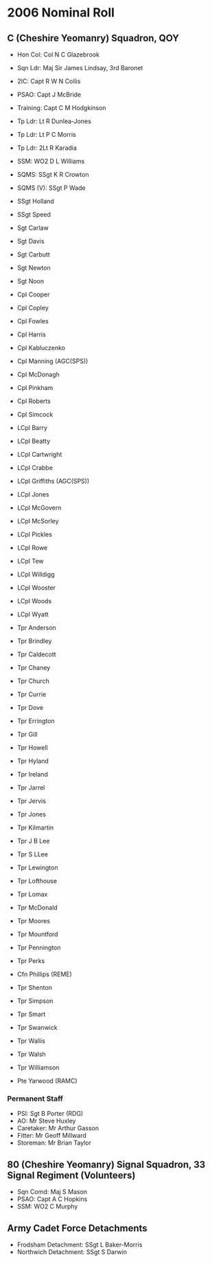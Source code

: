# 2006 Nominal Roll

## C (Cheshire Yeomanry) Squadron, QOY

* Hon Col: Col N C Glazebrook
* Sqn Ldr: Maj Sir James Lindsay, 3rd Baronet
* 2IC: Capt R W N Collis
* PSAO: Capt J McBride
* Training: Capt C M Hodgkinson
* Tp Ldr: Lt R Dunlea-Jones
* Tp Ldr: Lt P C Morris
* Tp Ldr: 2Lt R Karadia
* SSM: WO2 D L Williams
* SQMS: SSgt K R Crowton
* SQMS (V): SSgt P Wade

* SSgt Holland
* SSgt Speed
* Sgt Carlaw
* Sgt Davis
* Sgt Carbutt
* Sgt Newton
* Sgt Noon
* Cpl Cooper
* Cpl Copley
* Cpl Fowles
* Cpl Harris
* Cpl Kabluczenko
* Cpl Manning (AGC(SPS))
* Cpl McDonagh
* Cpl Pinkham
* Cpl Roberts
* Cpl Simcock
* LCpl Barry
* LCpl Beatty
* LCpl Cartwright
* LCpl Crabbe
* LCpl Griffiths (AGC(SPS))
* LCpl Jones
* LCpl McGovern
* LCpl McSorley
* LCpl Pickles
* LCpl Rowe
* LCpl Tew
* LCpl Willdigg
* LCpl Wooster
* LCpl Woods
* LCpl Wyatt
* Tpr Anderson
* Tpr Brindley
* Tpr Caldecott
* Tpr Chaney
* Tpr Church
* Tpr Currie
* Tpr Dove
* Tpr Errington
* Tpr Gill
* Tpr Howell
* Tpr Hyland
* Tpr Ireland
* Tpr Jarrel
* Tpr Jervis
* Tpr Jones
* Tpr Kilmartin
* Tpr J B Lee
* Tpr S LLee
* Tpr Lewington
* Tpr Lofthouse
* Tpr Lomax
* Tpr McDonald
* Tpr Moores
* Tpr Mountford
* Tpr Pennington
* Tpr Perks
* Cfn Phillips (REME)
* Tpr Shenton
* Tpr Simpson
* Tpr Smart
* Tpr Swanwick
* Tpr Wallis
* Tpr Walsh
* Tpr Williamson
* Pte Yarwood (RAMC)

### Permanent Staff

* PSI: Sgt B Porter (RDG)
* AO: Mr Steve Huxley
* Caretaker: Mr Arthur Gasson
* Fitter: Mr Geoff Millward
* Storeman: Mr Brian Taylor

## 80 (Cheshire Yeomanry) Signal Squadron, 33 Signal Regiment (Volunteers)

* Sqn Comd: Maj S Mason
* PSAO: Capt A C Hopkins
* SSM: WO2 C Murphy

## Army Cadet Force Detachments

* Frodsham Detachment: SSgt L Baker-Morris
* Northwich Detachment: SSgt S Darwin
